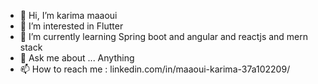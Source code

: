 - 👋 Hi, I’m karima maaoui
- 👀 I’m interested in Flutter  
- 🌱 I’m currently learning Spring boot and angular and reactjs and mern stack
- 💬 Ask me about ... Anything
- 📫 How to reach me : linkedin.com/in/maaoui-karima-37a102209/

<!---
karimamaaoui/karimamaaoui is a ✨ special ✨ repository because its `README.md` (this file) appears on your GitHub profile.
You can click the Preview link to take a look at your changes.
--->
